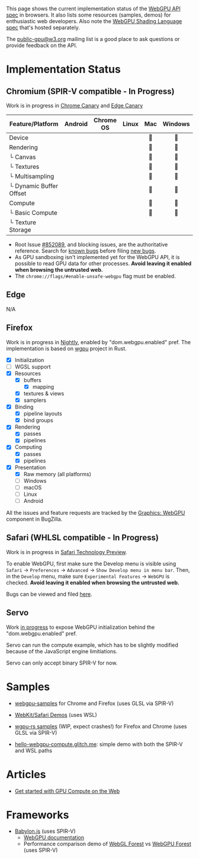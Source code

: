 This page shows the current implementation status of the [WebGPU API spec](https://gpuweb.github.io/gpuweb/) in browsers. It also lists some resources (samples, demos) for enthusiastic web developers. Also note the [WebGPU Shading Language spec](https://gpuweb.github.io/gpuweb/wgsl.html) that's hosted separately.

The [public-gpu@w3.org](https://lists.w3.org/Archives/Public/public-gpu/) mailing list is a good place to ask questions or provide feedback on the API.

# Implementation Status

## Chromium (SPIR-V compatible - In Progress)

Work is in progress in [Chrome Canary](http://chrome.com/canary) and [Edge Canary](https://www.microsoftedgeinsider.com/en-us/download)

Feature/Platform          | Android  | Chrome OS | Linux | Mac | Windows |
------------------------- | :------: | :-------: | :---: | :-: | :-----: |
Device                    |          |           |       | 👷  |   👷    |
Rendering                 |          |           |       | 👷  |   👷    |
└ Canvas                  |          |           |       | 👷  |   👷    |
└ Textures                |          |           |       | 👷  |   👷    |
└ Multisampling           |          |           |       | 👷  |   👷    |
└ Dynamic Buffer Offset   |          |           |       | 👷  |   👷    |
Compute                   |          |           |       | 👷  |   👷    |
└ Basic Compute           |          |           |       | 👷  |   👷    |
└ Texture Storage         |          |           |       |     |         |

* Root Issue [#852089](https://bugs.chromium.org/p/chromium/issues/detail?id=852089), and blocking issues, are the authoritative reference. Search for [known bugs](https://bugs.chromium.org/p/chromium/issues/list?q=component:Blink%3EWebGPU) before filing [new bugs](https://bugs.chromium.org/p/chromium/issues/entry?components=Blink>WebGPU).
* As GPU sandboxing isn't implemented yet for the WebGPU API, it is possible to read GPU data for other processes. **Avoid leaving it enabled when browsing the untrusted web.**
* The `chrome://flags/#enable-unsafe-webgpu` flag must be enabled.

## Edge
N/A

## Firefox

Work is in progress in [Nightly](https://nightly.mozilla.org/), enabled by "dom.webgpu.enabled" pref. The implementation is based on [wgpu](https://github.com/gfx-rs/wgpu) project in Rust.

- [x] Initialization
- [ ] WGSL support
- [x] Resources
  - [x] buffers
    - [x] mapping
  - [x] textures & views
  - [x] samplers
- [x] Binding
  - [x] pipeline layouts
  - [x] bind groups
- [x] Rendering
  - [x] passes
  - [x] pipelines
- [x] Computing
  - [x] passes
  - [x] pipelines
- [x] Presentation
  - [x] Raw memory (all platforms)
  - [ ] Windows
  - [ ] macOS
  - [ ] Linux
  - [ ] Android

All the issues and feature requests are tracked by the [Graphics: WebGPU](https://bugzilla.mozilla.org/buglist.cgi?product=Core&component=Graphics%3A%20WebGPU) component in BugZilla.

## Safari (WHLSL compatible - In Progress)

Work is in progress in [Safari Technology Preview](https://developer.apple.com/safari/technology-preview/).

To enable WebGPU, first make sure the Develop menu is visible using `Safari` → `Preferences` → `Advanced` → `Show Develop menu in menu bar`. Then, in the `Develop` menu, make sure `Experimental Features` → `WebGPU` is checked. **Avoid leaving it enabled when browsing the untrusted web.**

Bugs can be viewed and filed [here](https://bugs.webkit.org/buglist.cgi?bug_status=UNCONFIRMED&bug_status=NEW&bug_status=ASSIGNED&bug_status=REOPENED&component=WebGPU).

## Servo

Work [in progress](https://github.com/servo/servo/pull/24708) to expose WebGPU initialization behind the "dom.webgpu.enabled" pref.

Servo can run the compute example, which has to be slightly modified because of the JavaScript engine limitiations.

Servo can only accept binary SPIR-V for now.

# Samples

* [webgpu-samples](https://austineng.github.io/webgpu-samples/) for Chrome and Firefox (uses GLSL via SPIR-V)

* [WebKit/Safari Demos](https://webkit.org/demos/webgpu) (uses WSL)

* [wgpu-rs samples](http://joshgroves.com/gfx/wgpu/examples/) (WIP, expect crashes!) for Firefox and Chrome (uses GLSL via SPIR-V)

* [hello-webgpu-compute.glitch.me](https://hello-webgpu-compute.glitch.me): simple demo with both the SPIR-V and WSL paths

# Articles

* [Get started with GPU Compute on the Web](https://developers.google.com/web/updates/2019/08/get-started-with-gpu-compute-on-the-web)


# Frameworks

* [Babylon.js](https://www.babylonjs.com/) (uses SPIR-V)
  * [WebGPU documentation](https://doc.babylonjs.com/extensions/webgpu)
  * Performance comparison demo of [WebGL Forest](https://www.babylonjs.com/Demos/WebGPU/forestWebGL.html) vs [WebGPU Forest](https://www.babylonjs.com/Demos/WebGPU/forestWebGPU.html) (uses SPIR-V)